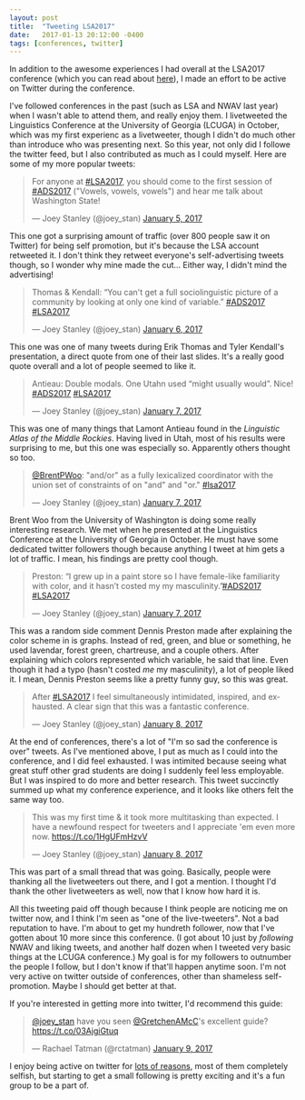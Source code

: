 ```yaml
---
layout: post
title:  "Tweeting LSA2017"
date:   2017-01-13 20:12:00 -0400
tags: [conferences, twitter]
---
```


In addition to the awesome experiences I had overall at the LSA2017 conference (which you can read about <a href="/blog/lsa2017" class="within">here</a>), I made an effort to be active on Twitter during the conference. 

I've followed conferences in the past (such as LSA and NWAV last year) when I wasn't able to attend them, and really enjoy them. I livetweeted the Linguistics Conference at the University of Georgia (LCUGA) in October, which was my first experienc as a livetweeter, though I didn't do much other than introduce who was presenting next. So this year, not only did I followe the twitter feed, but I also contributed as much as I could myself. Here are some of my more popular tweets:

<blockquote class="twitter-tweet" data-lang="en"><p lang="en" dir="ltr">For anyone at <a href="https://twitter.com/hashtag/LSA2017?src=hash">#LSA2017</a>, you should come to the first session of <a href="https://twitter.com/hashtag/ADS2017?src=hash">#ADS2017</a> (&quot;Vowels, vowels, vowels&quot;) and hear me talk about Washington State!</p>&mdash; Joey Stanley (@joey_stan) <a href="https://twitter.com/joey_stan/status/817121851512160257">January 5, 2017</a></blockquote> <script async src="//platform.twitter.com/widgets.js" charset="utf-8"></script>

This one got a surprising amount of traffic (over 800 people saw it on Twitter) for being self promotion, but it's because the LSA account retweeted it. I don't think they retweet everyone's self-advertising tweets though, so I wonder why mine made the cut… Either way, I didn't mind the advertising!

<blockquote class="twitter-tweet" data-lang="en"><p lang="en" dir="ltr">Thomas &amp; Kendall: “You can&#39;t get a full sociolinguistic picture of a community by looking at only one kind of variable.” <a href="https://twitter.com/hashtag/ADS2017?src=hash">#ADS2017</a> <a href="https://twitter.com/hashtag/LSA2017?src=hash">#LSA2017</a></p>&mdash; Joey Stanley (@joey_stan) <a href="https://twitter.com/joey_stan/status/817467349540409344">January 6, 2017</a></blockquote> <script async src="//platform.twitter.com/widgets.js" charset="utf-8"></script>

This one was one of many tweets during Erik Thomas and Tyler Kendall's presentation, a direct quote from one of their last slides. It's a really good quote overall and a lot of people seemed to like it.

<blockquote class="twitter-tweet" data-conversation="none" data-lang="en"><p lang="en" dir="ltr">Antieau: Double modals. One Utahn used “might usually would”. Nice! <a href="https://twitter.com/hashtag/ADS2017?src=hash">#ADS2017</a> <a href="https://twitter.com/hashtag/LSA2017?src=hash">#LSA2017</a></p>&mdash; Joey Stanley (@joey_stan) <a href="https://twitter.com/joey_stan/status/817759261266677761">January 7, 2017</a></blockquote> <script async src="//platform.twitter.com/widgets.js" charset="utf-8"></script>

This was one of many things that Lamont Antieau found in the *Linguistic Atlas of the Middle Rockies*. Having lived in Utah, most of his results were surprising to me, but this one was especially so. Apparently others thought so too.

<blockquote class="twitter-tweet" data-lang="en"><p lang="en" dir="ltr"><a href="https://twitter.com/BrentPWoo">@BrentPWoo</a>: &quot;and/or&quot; as a fully lexicalized coordinator with the union set of constraints of on &quot;and&quot; and &quot;or.&quot; <a href="https://twitter.com/hashtag/lsa2017?src=hash">#lsa2017</a></p>&mdash; Joey Stanley (@joey_stan) <a href="https://twitter.com/joey_stan/status/817777627314405377">January 7, 2017</a></blockquote> <script async src="//platform.twitter.com/widgets.js" charset="utf-8"></script>

Brent Woo from the University of Washington is doing some really interesting research. We met when he presented at the Linguistics Conference at the University of Georgia in October. He must have some dedicated twitter followers though because anything I tweet at him gets a lot of traffic. I mean, his findings are pretty cool though. 

<blockquote class="twitter-tweet" data-conversation="none" data-lang="en"><p lang="en" dir="ltr">Preston: “I grew up in a paint store so I have female-like familiarity with color, and it hasn’t costed my my masculinity.”<a href="https://twitter.com/hashtag/ADS2017?src=hash">#ADS2017</a> <a href="https://twitter.com/hashtag/LSA2017?src=hash">#LSA2017</a></p>&mdash; Joey Stanley (@joey_stan) <a href="https://twitter.com/joey_stan/status/817834097888399360">January 7, 2017</a></blockquote> <script async src="//platform.twitter.com/widgets.js" charset="utf-8"></script>

This was a random side comment Dennis Preston made after explaining the color scheme in is graphs. Instead of red, green, and blue or something, he used lavendar, forest green, chartreuse, and a couple others. After explaining which colors represented which variable, he said that line. Even though it had a typo (hasn't costed *me* my masculinity), a lot of people liked it. I mean, Dennis Preston seems like a pretty funny guy, so this was great. 

<blockquote class="twitter-tweet" data-lang="en"><p lang="en" dir="ltr">After <a href="https://twitter.com/hashtag/LSA2017?src=hash">#LSA2017</a> I feel simultaneously intimidated, inspired, and exhausted. A clear sign that this was a fantastic conference.</p>&mdash; Joey Stanley (@joey_stan) <a href="https://twitter.com/joey_stan/status/818213558123134976">January 8, 2017</a></blockquote> <script async src="//platform.twitter.com/widgets.js" charset="utf-8"></script>

At the end of conferences, there's a lot of "I'm so sad the conference is over" tweets. As I've mentioned above, I put as much as I could into the conference, and I did feel exhausted. I was intimited because seeing what great stuff other grad students are doing I suddenly feel less employable. But I was inspired to do more and better research. This tweet succinctly summed up what my conference experience, and it looks like others felt the same way too.

<blockquote class="twitter-tweet" data-lang="en"><p lang="en" dir="ltr">This was my first time &amp; it took more multitasking than expected. I have a newfound respect for tweeters and I appreciate &#39;em even more now. <a href="https://t.co/1HgUFmHzvV">https://t.co/1HgUFmHzvV</a></p>&mdash; Joey Stanley (@joey_stan) <a href="https://twitter.com/joey_stan/status/818244412417470464">January 8, 2017</a></blockquote> <script async src="//platform.twitter.com/widgets.js" charset="utf-8"></script>

This was part of a small thread that was going. Basically, people were thanking all the livetweeters out there, and I got a mention. I thought I'd thank the other livetweeters as well, now that I know how hard it is. 

All this tweeting paid off though because I think people are noticing me on twitter now, and I think I'm seen as "one of the live-tweeters". Not a bad reputation to have. I'm about to get my hundreth follower, now that I've gotten about 10 more since this conference. (I got about 10 just by *following* NWAV and liking tweets, and another half dozen when I tweeted very basic things at the LCUGA conference.) My goal is for my followers to outnumber the people I follow, but I don't know if that'll happen anytime soon. I'm not very active on twitter outside of conferences, other than shameless self-promotion. Maybe I should get better at that.

If you're interested in getting more into twitter, I'd recommend this guide:

<blockquote class="twitter-tweet" data-lang="en"><p lang="en" dir="ltr"><a href="https://twitter.com/joey_stan">@joey_stan</a> have you seen <a href="https://twitter.com/GretchenAMcC">@GretchenAMcC</a>&#39;s excellent guide? <a href="https://t.co/03AjgiGtuq">https://t.co/03AjgiGtuq</a></p>&mdash; Rachael Tatman (@rctatman) <a href="https://twitter.com/rctatman/status/818254265974145024">January 9, 2017</a></blockquote> <script async src="//platform.twitter.com/widgets.js" charset="utf-8"></script>

I enjoy being active on twitter for <a href="/blog/the-importance-of-twitter" class="within">lots of reasons</a>, most of them completely selfish, but starting to get a small following is pretty exciting and it's a fun group to be a part of.